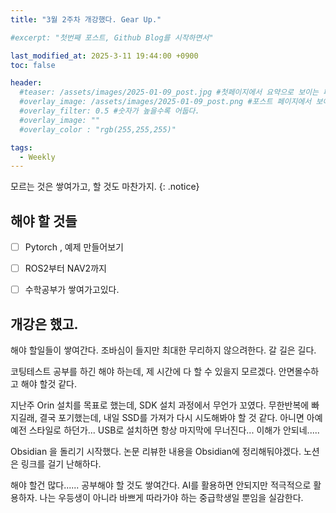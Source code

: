 ```yaml
---
title: "3월 2주차 개강했다. Gear Up."

#excerpt: "첫번째 포스트, Github Blog를 시작하면서"

last_modified_at: 2025-3-11 19:44:00 +0900
toc: false

header:
  #teaser: /assets/images/2025-01-09_post.jpg #첫페이지에서 요약으로 보이는 페이지.
  #overlay_image: /assets/images/2025-01-09_post.png #포스트 페이지에서 보이는 이미지
  #overlay_filter: 0.5 #숫자가 높을수록 어둡다.
  #overlay_image: ""
  #overlay_color : "rgb(255,255,255)"

tags:
  - Weekly  
---
```


모르는 것은 쌓여가고, 할 것도 마찬가지. 
{: .notice}


## 해야 할 것들
  - [ ] Pytorch , 예제 만들어보기
  - [ ] ROS2부터 NAV2까지 
  - [ ] 수학공부가 쌓여가고있다. 
  

## 개강은 했고.
해야 할일들이 쌓여간다. 조바심이 들지만 최대한 무리하지 않으려한다. 갈 길은 길다. 

코팅테스트 공부를 하긴 해야 하는데, 제 시간에 다 할 수 있을지 모르겠다. 안면몰수하고 해야 할것 같다. 

지난주 Orin 설치를 목표로 했는데, SDK 설치 과정에서 무언가 꼬였다. 무한반복에 빠지길래, 결국 포기했는데, 내일 SSD를 가져가 다시 시도해봐야 할 것 같다. 아니면 아예 예전 스타일로 하던가... USB로 설치하면 항상 마지막에 무너진다... 이해가 안되네.....

Obsidian 을 돌리기 시작했다. 
논문 리뷰한 내용을 Obsidian에 정리해둬야겠다. 노션은 링크를 걸기 난해하다. 

해야 할건 많다...... 
공부해야 할 것도 쌓여간다. 
AI를 활용하면 안되지만 적극적으로 활용하자. 나는 우등생이 아니라 바쁘게 따라가야 하는 중급학생일 뿐임을 실감한다. 

